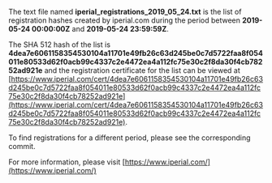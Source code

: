 The text file named **iperial_registrations_2019_05_24.txt** is the list of registration hashes created by iperial.com during the period between **2019-05-24 00:00:00Z** and **2019-05-24 23:59:59Z**.

The SHA 512 hash of the list is **4dea7e6061158354530104a11701e49fb26c63d245be0c7d5722faa8f054011e80533d62f0acb99c4337c2e4472ea4a112fc75e30c2f8da30f4cb78252ad921e** and the registration certificate for the list can be viewed at [https://www.iperial.com/cert/4dea7e6061158354530104a11701e49fb26c63d245be0c7d5722faa8f054011e80533d62f0acb99c4337c2e4472ea4a112fc75e30c2f8da30f4cb78252ad921e](https://www.iperial.com/cert/4dea7e6061158354530104a11701e49fb26c63d245be0c7d5722faa8f054011e80533d62f0acb99c4337c2e4472ea4a112fc75e30c2f8da30f4cb78252ad921e).

To find registrations for a different period, please see the corresponding commit.

For more information, please visit [https://www.iperial.com/](https://www.iperial.com/)
